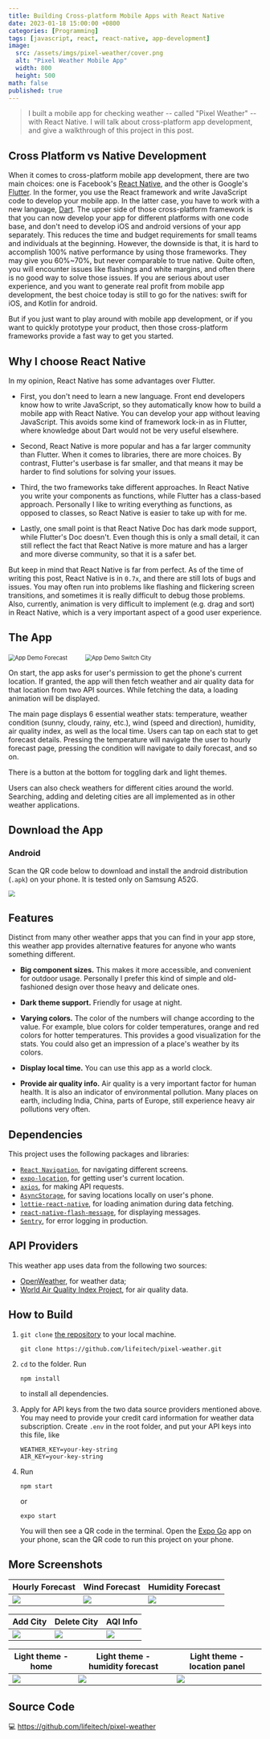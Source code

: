 ```yaml
---
title: Building Cross-platform Mobile Apps with React Native
date: 2023-01-18 15:00:00 +0800
categories: [Programming]
tags: [javascript, react, react-native, app-development]
image:
  src: /assets/imgs/pixel-weather/cover.png
  alt: "Pixel Weather Mobile App"
  width: 800
  height: 500
math: false
published: true
---
```


> I built a mobile app for checking weather -- called "Pixel Weather" -- with React Native. I will talk about cross-platform app development, and give a walkthrough of this project in this post.

## Cross Platform vs Native Development

When it comes to cross-platform mobile app development, there are two main choices: one is Facebook's [React Native](https://reactnative.dev/), and the other is Google's [Flutter](https://flutter.dev/). In the former, you use the React framework and write JavaScript code to develop your mobile app. In the latter case, you have to work with a new language, [Dart](https://dart.dev/samples). The upper side of those cross-platform framework is that you can now develop your app for different platforms with one code base, and don't need to develop iOS and android versions of your app separately. This reduces the time and budget requirements for small teams and individuals at the beginning. However, the downside is that, it is hard to accomplish 100% native performance by using those frameworks. They may give you 60%~70%, but never comparable to true native. Quite often, you will encounter issues like flashings and white margins, and often there is no good way to solve those issues. If you are serious about user experience, and you want to generate real profit from mobile app development, the best choice today is still to go for the natives: swift for iOS, and Kotlin for android. 

But if you just want to play around with mobile app development, or if you want to quickly prototype your product, then those cross-platform frameworks provide a fast way to get you started.

## Why I choose React Native

In my opinion, React Native has some advantages over Flutter. 

- First, you don't need to learn a new language. Front end developers know how to write JavaScript, so they automatically know how to build a mobile app with React Native. You can develop your app without leaving JavaScript. This avoids some kind of framework lock-in as in Flutter, where knowledge about Dart would not be very useful elsewhere. 

- Second, React Native is more popular and has a far larger community than Flutter. When it comes to libraries, there are more choices. By contrast, Flutter's userbase is far smaller, and that means it may be harder to find solutions for solving your issues. 

- Third, the two frameworks take different approaches. In React Native you write your components as functions, while Flutter has a class-based approach. Personally I like to writing everything as functions, as opposed to classes, so React Native is easier to take up with for me. 

- Lastly, one small point is that React Native Doc has dark mode support, while Flutter's Doc doesn't. Even though this is only a small detail, it can still reflect the fact that React Native is more mature and has a larger and more diverse community, so that it is a safer bet.

But keep in mind that React Native is far from perfect. As of the time of writing this post, React Native is in `0.7x`, and there are still lots of bugs and issues. You may often run into problems like flashing and flickering screen transitions, and sometimes it is really difficult to debug those problems. Also, currently, animation is very difficult to implement (e.g. drag and sort) in React Native, which is a very important aspect of a good user experience.


## The App

<p align="left">
  <img alt="App Demo Forecast" src="/assets/imgs/pixel-weather/forecast.gif" style="zoom:80%;">
&nbsp; &nbsp; &nbsp; &nbsp;
  <img alt="App Demo Switch City" src="/assets/imgs/pixel-weather/switch.gif" style="zoom:80%;">
</p>

On start, the app asks for user's permission to get the phone's current location. If granted, the app will then fetch weather and air quality data for that location from two API sources. While fetching the data, a loading animation will be displayed.

The main page displays 6 essential weather stats: temperature, weather condition (sunny, cloudy, rainy, etc.), wind (speed and direction), humidity, air quality index, as well as the local time. Users can tap on each stat to get forecast details. Pressing the temperature will navigate the user to hourly forecast page, pressing the condition will navigate to daily forecast, and so on. 

There is a button at the bottom for toggling dark and light themes.

Users can also check weathers for different cities around the world. Searching, adding and deleting cities are all implemented as in other weather applications.

## Download the App

### Android

Scan the QR code below to download and install the android distribution (`.apk`) on your phone. It is tested only on Samsung A52G.

<img src="/assets/imgs/pixel-weather/qr.png" style="zoom:80%;" />


## Features

Distinct from many other weather apps that you can find in your app store, this weather app provides alternative features for anyone who wants something different.

- **Big component sizes.** This makes it more accessible, and convenient for outdoor usage. Personally I prefer this kind of simple and old-fashioned design over those heavy and delicate ones.

- **Dark theme support.** Friendly for usage at night.

- **Varying colors.** The color of the numbers will change according to the value. For example, blue colors for colder temperatures, orange and red colors for hotter temperatures. This provides a good visualization for the stats. You could also get an impression of a place's weather by its colors.

- **Display local time.** You can use this app as a world clock.

- **Provide air quality info.** Air quality is a very important factor for human health. It is also an indicator of environmental pollution. Many places on earth, including India, China, parts of Europe, still experience heavy air pollutions very often. 

## Dependencies

This project uses the following packages and libraries:

- [`React Navigation`](https://reactnavigation.org/), for navigating different screens.
- [`expo-location`](https://docs.expo.dev/versions/latest/sdk/location/), for getting user's current location.
- [`axios`](https://axios-http.com/), for making API requests.
- [`AsyncStorage`](https://react-native-async-storage.github.io/async-storage/docs/usage/), for saving locations locally on user's phone.
- [`lottie-react-native`](https://github.com/lottie-react-native/lottie-react-native), for loading animation during data fetching.
- [`react-native-flash-message`](https://github.com/lucasferreira/react-native-flash-message), for displaying messages.
- [`Sentry`](https://sentry.io/), for error logging in production.

## API Providers

This weather app uses data from the following two sources:

- [OpenWeather](https://openweathermap.org/), for weather data;
- [World Air Quality Index Project](https://aqicn.org/), for air quality data.


## How to Build

1. `git clone` [the repository](https://github.com/lifeitech/pixel-weather) to your local machine.

    ```shell
    git clone https://github.com/lifeitech/pixel-weather.git
    ```

2. `cd` to the folder. Run

    ```shell
    npm install
    ```
    to install all dependencies.

3. Apply for API keys from the two data source providers mentioned above. You may need to provide your credit card information for weather data subscription. Create `.env` in the root folder, and put your API keys into this file, like

    ```
    WEATHER_KEY=your-key-string
    AIR_KEY=your-key-string
    ```

4. Run

    ```shell
    npm start
    ```

    or

    ```shell
    expo start
    ```

    You will then see a QR code in the terminal. Open the [Expo Go](https://expo.dev/client) app on your phone, scan the QR code to run this project on your phone. 


## More Screenshots

| Hourly Forecast | Wind Forecast | Humidity Forecast |
| ------------- | ------------- | ------------- |
| ![](/assets/imgs/pixel-weather/forecast-hourly.gif)  | ![](/assets/imgs/pixel-weather/wind.gif)  | ![](/assets/imgs/pixel-weather/humidity.gif) |

| Add City | Delete City | AQI Info |
| ------------- | ------------- | ------------- |
| ![](/assets/imgs/pixel-weather/addcity.gif)  | ![](/assets/imgs/pixel-weather/delete.gif)  | ![](/assets/imgs/pixel-weather/air.gif) |

| Light theme - home | Light theme - humidity forecast | Light theme - location panel |
| ------------- | ------------- | ------------- |
| ![](/assets/imgs/pixel-weather/light1.png)  | ![](/assets/imgs/pixel-weather/light2.png)  | ![](/assets/imgs/pixel-weather/light3.png) |


## Source Code

💻 <a target="_blank" href="https://github.com/lifeitech/pixel-weather">https://github.com/lifeitech/pixel-weather</a>